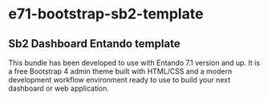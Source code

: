 # e71-bootstrap-sb2-template
## Sb2 Dashboard Entando template 

This bundle has been developed to use with Entando 7.1 version and up.
It is a free Bootstrap 4 admin theme built with HTML/CSS and a modern development workflow environment ready to use to build your next dashboard or web application.


